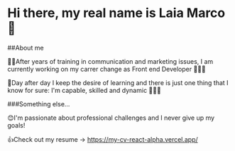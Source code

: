 # Hi there, my real name is Laia Marco 👋

##About me

💪🏼After years of training in communication and marketing issues, 
I am currently working on my carrer change as Front end Developer 👩🏻‍💻

🚀Day after day I keep the desire of learning and there is just one thing that I know for sure: 
I'm capable, skilled and dynamic 🧑🏼‍🚀

###Something else...

😊I'm passionate about professional challenges and I never give up my goals!

👍Check out my resume →  https://my-cv-react-alpha.vercel.app/
